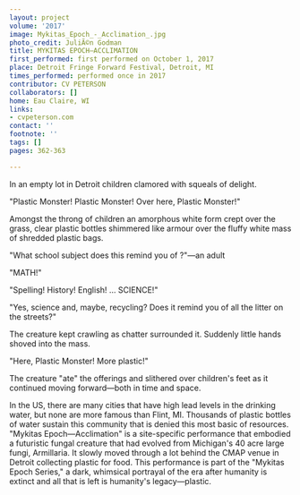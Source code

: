 ```yaml
---
layout: project
volume: '2017'
image: Mykitas_Epoch_-_Acclimation_.jpg
photo_credit: JuliÃ©n Godman
title: MYKITAS EPOCH—ACCLIMATION
first_performed: first performed on October 1, 2017
place: Detroit Fringe Forward Festival, Detroit, MI
times_performed: performed once in 2017
contributor: CV PETERSON
collaborators: []
home: Eau Claire, WI
links:
- cvpeterson.com
contact: ''
footnote: ''
tags: []
pages: 362-363

---
```


In an empty lot in Detroit children clamored with squeals of delight.

"Plastic Monster! Plastic Monster! Over here, Plastic Monster!"

Amongst the throng of children an amorphous white form crept over the grass, clear plastic bottles shimmered like armour over the fluffy white mass of shredded plastic bags.

"What school subject does this remind you of ?"—an adult

"MATH!"

"Spelling! History! English! … SCIENCE!"

"Yes, science and, maybe, recycling? Does it remind you of all the litter on the streets?"

The creature kept crawling as chatter surrounded it. Suddenly little hands shoved into the mass.

"Here, Plastic Monster! More plastic!"

The creature "ate" the offerings and slithered over children's feet as it continued moving forward—both in time and space.

In the US, there are many cities that have high lead levels in the drinking water, but none are more famous than Flint, MI. Thousands of plastic bottles of water sustain this community that is denied this most basic of resources. "Mykitas Epoch—Acclimation" is a site-specific performance that embodied a futuristic fungal creature that had evolved from Michigan's 40 acre large fungi, Armillaria. It slowly moved through a lot behind the CMAP venue in Detroit collecting plastic for food. This performance is part of the "Mykitas Epoch Series," a dark, whimsical portrayal of the era after humanity is extinct and all that is left is humanity's legacy—plastic.
